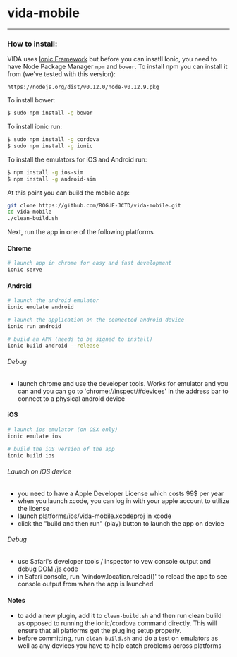 # vida-mobile
---
### How to install:

VIDA uses [Ionic Framework](1)  but before you can insatll Ionic, you need to have Node Package Manager ```npm``` and ```bower```. 
To install npm you can install it from (we've tested with this version):
```
https://nodejs.org/dist/v0.12.0/node-v0.12.9.pkg
```

To install bower:
```sh
$ sudo npm install -g bower
```

To install ionic run:
```sh
$ sudo npm install -g cordova
$ sudo npm install -g ionic
```

To install the emulators for iOS and Android run:
```sh
$ npm install -g ios-sim
$ npm install -g android-sim
```

At this point you can build the mobile app:
```sh
git clone https://github.com/ROGUE-JCTD/vida-mobile.git
cd vida-mobile
./clean-build.sh
```
Next, run the app in one of the following platforms

#### Chrome
```sh
# launch app in chrome for easy and fast development
ionic serve
```

#### Android
```sh
# launch the android emulator
ionic emulate android

# launch the application on the connected android device
ionic run android

# build an APK (needs to be signed to install)
ionic build android --release
```
###### Debug
- launch chrome and use the developer tools. Works for emulator and you can and you can go to 'chrome://inspect/#devices'
  in the address bar to connect to a physical android device

#### iOS
```sh
# launch ios emulator (on OSX only)
ionic emulate ios

# build the iOS version of the app
ionic build ios
```
###### Launch on iOS device
- you need to have a Apple Developer License which costs 99$ per year
- when you launch xcode, you can log in with your apple account to utilize the license
- launch platforms/ios/vida-mobile.xcodeproj in xcode
- click the "build and then run" (play) button to launch the app on device

###### Debug
- use Safari's developer tools / inspector to vew console output and debug DOM /js code
- in Safari console, run 'window.location.reload()' to reload the app to see console output from when the app is launched

#### Notes
- to add a new plugin, add it to `clean-build.sh` and then run clean bulild as opposed to running the ionic/cordova command directly. This will ensure that all platforms get the plug ing setup properly. 
- before committing, run `clean-build.sh` and do a test on emulators as well as any devices you have to help catch problems across platforms


[0]: https://nodejs.org/en/blog/release/v0.12.2/
[1]: http://ionicframework.com/
